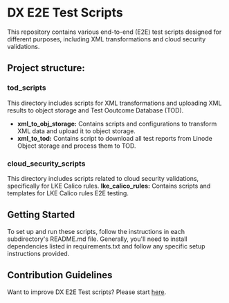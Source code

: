 # DX E2E Test Scripts

This repository contains various end-to-end (E2E) test scripts designed for different purposes, including XML transformations and cloud security validations.

## Project structure:

### tod_scripts
This directory includes scripts for XML transformations and uploading XML results to object storage and Test Ooutcome Database (TOD).
* **xml_to_obj_storage:** Contains scripts and configurations to transform XML data and upload it to object storage.
* **xml_to_tod:** Contains script to download all test reports from Linode Object storage and process them to TOD.

### cloud_security_scripts
This directory includes scripts related to cloud security validations, specifically for LKE Calico rules.
**lke_calico_rules:** Contains scripts and templates for LKE Calico rules E2E testing.

## Getting Started
To set up and run these scripts, follow the instructions in each subdirectory's README.md file. Generally, you'll need to install dependencies listed in requirements.txt and follow any specific setup instructions provided.

## Contribution Guidelines

Want to improve DX E2E Test scripts? Please start [here](CONTRIBUTING.md).